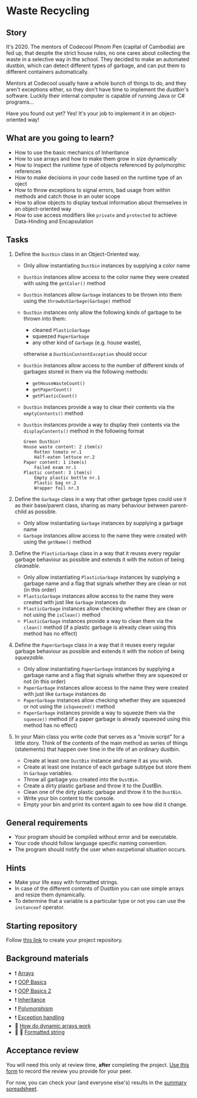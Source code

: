# Waste Recycling

## Story

It's 2020.
The mentors of Codecool Phnom Pen (capital of Cambodia) are fed up, that despite the strict house rules, no one cares about collecting the waste in a selective way in the school.
They decided to make an automated dustbin, which can detect different types of garbage, and can put them to different containers automatically.

Mentors at Codecool usually have a whole bunch of things to do, and they aren't exceptions either, so they don't have time to implement the dustbin's software.
Luckily their internal computer is capable of running Java or C# programs...

Have you found out yet?
Yes! It's your job to implement it in an object-oriented way!

## What are you going to learn?

* How to use the basic mechanics of Inheritance
* How to use arrays and how to make them grow in size dynamically
* How to inspect the runtime type of objects referenced by polymorphic references
* How to make decisions in your code based on the runtime type of an oject
* How to throw exceptions to signal errors, bad usage from within methods and catch those in an outer scope
* How to allow objects to display textual information about themselves in an object-oriented way
* How to use access modifiers like `private` and `protected` to achieve Data-Hinding and Encapsulation

## Tasks


1. Define the `Dustbin` class in an Object-Oriented way.

    - Only allow instantiating `Dustbin` instances by supplying a color name
    - `Dustbin` instances allow access to the color name they were created with using the `getColor()` method
    - `Dustbin` instances allow `Garbage` instances to be thrown into them using the `throwOutGarbage(Garbage)` method
    - `Dustbin` instances only allow the following kinds of garbage to be thrown into them:
      - cleaned `PlasticGarbage`
      - squeezed `PaperGarbage`
      - any other kind of `Garbage` (e.g. house waste),

      otherwise a `DustbinContentException` should occur
    - `Dustbin` instances allow access to the number of different kinds of garbages stored in them via the following methods:
      - `getHouseWasteCount()`
      - `getPaperCount()`
      - `getPlasticCount()`
    - `Dustbin` instances provide a way to clear their contents via the `emptyContents()` method
    - `Dustbin` instances provide a way to display their contents via the `displayContents()` method in the following format

      ```
      Green Dustbin!
      House waste content: 2 item(s)
          Rotten tomato nr.1
          Half-eaten lettuce nr.2
      Paper content: 1 item(s)
          Failed exam nr.1
      Plastic content: 3 item(s)
          Empty plastic bottle nr.1
          Plastic bag nr.2
          Wrapper foil nr.3
      ```

2. Define the `Garbage` class in a way that other garbage types could use it as their base/parent class, sharing as many behaviour between parent-child as possible.

    - Only allow instantiating `Garbage` instances by supplying a garbage name
    - `Garbage` instances allow access to the name they were created with using the `getName()` method

3. Define the `PlasticGarbage` class in a way that it reuses every regular garbage behaviour as possible and extends it with the notion of being *cleanable*.

    - Only allow instantiating `PlasticGarbage` instances by supplying a garbage name and a flag that signals whether they are clean or not (in this order)
    - `PlasticGarbage` instances allow access to the name they were created with just like `Garbage` instances do
    - `PlasticGarbage` instances allow checking whether they are clean or not using the `isClean()` method
    - `PlasticGarbage` instances provide a way to clean them via the `clean()` method (if a plastic garbage is already clean using this method has no effect)

4. Define the `PaperGarbage` class in a way that it reuses every regular garbage behaviour as possible and extends it with the notion of being *squeezable*.

    - Only allow instantiating `PaperGarbage` instances by supplying a garbage name and a flag that signals whether they are squeezed or not (in this order)
    - `PaperGarbage` instances allow access to the name they were created with just like `Garbage` instances do
    - `PaperGarbage` instances allow checking whether they are squeezed or not using the `isSqueezed()` method
    - `PaperGarbage` instances provide a way to squeeze them via the `squeeze()` method (if a paper garbage is already squeezed using this method has no effect)

5. In your Main class you write code that serves as a “movie script” for a little story. Think of the contents of the main method as series of things (statements) that happen over time in the life of an ordinary dustbin.

    - Create at least one `DustBin` instance and name it as you wish.
    - Create at least one instance of each garbage subtype but store them in `Garbage` variables.
    - Throw all garbage you created into the `DustBin`.
    - Create a dirty plastic garbase and throw it to the DustBin.
    - Clean one of the dirty plastic garbage and throw it to the `DustBin`.
    - Write your bin content to the console.
    - Empty your bin and print its content again to see how did it change.


## General requirements


 - Your program should be compiled without error and be executable.
 - Your code should follow language specific naming convention.
 - The program should notify the user when excpetional situation occurs.

## Hints

* Make your life easy with formatted strings.
* In case of the different contents of Dustbin you can use simple arrays and resize them dynamically.
* To determine that a variable is a particular type or not you can use the `instanceof` operator.

## Starting repository

Follow [this link](https://journey.code.cool/v2/project/solo/blueprint/waste-recycling-java/java) to create your project repository.

## Background materials

* :exclamation: [Arrays](https://learn.code.cool/full-stack/#/../pages/java/arrays)
* :exclamation: [OOP Basics](https://learn.code.cool/full-stack/#/../pages/java/basics-of-object-oriented-programming)
* :exclamation: [OOP Basics 2](https://learn.code.cool/full-stack/#/../pages/java/basics-of-object-oriented-programming-with-java-part-2)
* :exclamation: [Inheritance](https://learn.code.cool/full-stack/#/../pages/java/inheritance)
* :exclamation: [Polymorphism](https://learn.code.cool/full-stack/#/../pages/java/polymorphism)
* :exclamation: [Exception handling](https://learn.code.cool/full-stack/#/../pages/java/exception-handling)
* :lollipop: [How do dynamic arrays work](https://www.geeksforgeeks.org/how-do-dynamic-arrays-work/)
* :movie_camera: :open_book: [Formatted string](https://www.youtube.com/watch?v=hCG1mNIVn54)

## Acceptance review

You will need this only at review time, **after** completing the project.
[Use this form](https://forms.gle/k9wCqT7Lua1MtNJf7) to record the review you provide for your peer.

For now, you can check your (and everyone else's) results in the [summary spreadsheet](https://docs.google.com/spreadsheets/d/1otJkV-zl-Sfg3BWX1ZbFJ_e-GpLf5Jr6oSysZTfpfD4/edit#gid=31463349).
